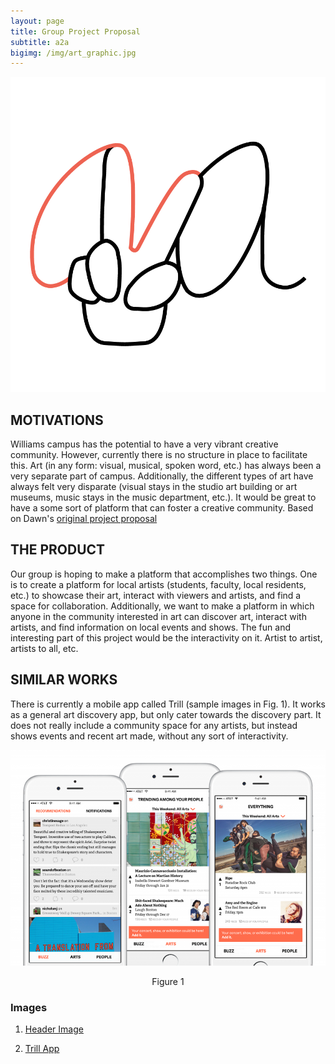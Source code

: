 ```yaml
---
layout: page
title: Group Project Proposal
subtitle: a2a
bigimg: /img/art_graphic.jpg
---
```


![a2a](/img/logo_v1-1.png)

## MOTIVATIONS

Williams campus has the potential to have a very vibrant creative community. However, currently there is no structure in place to facilitate this. Art (in any form: visual, musical, spoken word, etc.) has always been a very separate part of campus. Additionally, the different types of art have always felt very disparate (visual stays in the studio art building or art museums, music stays in the music department, etc.). It would be great to have a some sort of platform that can foster a creative community. Based on Dawn's [original project proposal](https://mang-bro.github.io/projectproposal/)

## THE PRODUCT

Our group is hoping to make a platform that accomplishes two things. One is to create a platform for local artists (students, faculty, local residents, etc.) to showcase their art, interact with viewers and artists, and find a space for collaboration. Additionally, we want to make a platform in which anyone in the community interested in art can discover art, interact with artists, and find information on local events and shows. The fun and interesting part of this project would be the interactivity on it. Artist to artist, artists to all, etc.  
## SIMILAR WORKS

There is currently a mobile app called Trill (sample images in Fig. 1). It works as a general art discovery app, but only cater towards the discovery part. It does not really include a community space for any artists, but instead shows events and recent art made, without any sort of interactivity. 

![Figure 1](/img/trill.jpg)
<center> Figure 1 </center>

### Images

1. [Header Image](https://helpx.adobe.com/content/dam/help/en/photoshop/how-to/graphic-design-basics/_jcr_content/main-pars/image/5407-graphic-design-basics_1408x792.jpg)

2. [Trill App](https://thumbor.forbes.com/thumbor/960x0/smart/https%3A%2F%2Fblogs-images.forbes.com%2Fchristinawallace%2Ffiles%2F2016%2F12%2FTrill-1-1200x822.jpg%3Fwidth%3D960) 

